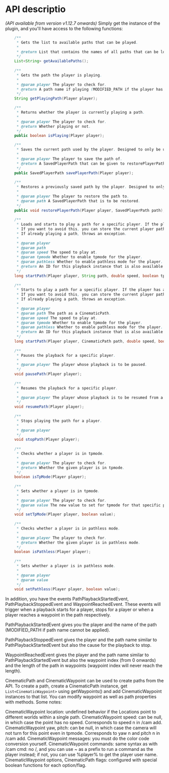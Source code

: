 # API descriptio
_(API available from version v1.12.7 onwards)_
Simply get the instance of the plugin, and you'll have access to the following functions:

```java
    /**
     * Gets the list to available paths that can be played.
     *
     * @return List that contains the names of all paths that can be loaded
     */
    List<String> getAvailablePaths();
 
    /**
     * Gets the path the player is playing.
     *
     * @param player The player to check for.
     * @return A path name if playing (MODIFIED_PATH if the player has modified it since) or null if the player is not playing.
     */
    String getPlayingPath(Player player);

    /**
     * Returns whether the player is currently playing a path.
     *
     * @param player The player to check for.
     * @return Whether playing or not.
     */
    public boolean isPlaying(Player player);

    /**
     * Saves the current path used by the player. Designed to only be used around paths played by the plugin if it isn't obvious to the player that they should save first. Needs to be called before playing paths.
     *
     * @param player The player to save the path of.
     * @return A SavedPlayerPath that can be given to restorePlayerPath().
     */
    public SavedPlayerPath savePlayerPath(Player player);
 
    /**
     * Restores a previously saved path by the player. Designed to only be used around paths played by the plugin if it isn't obvious to the player that they should save first.
     *
     * @param player The player to restore the path to.
     * @param path A SavedPlayerPath that is to be restored.
     */
    public void restorePlayerPath(Player player, SavedPlayerPath path);
 
    /**
     * Loads and starts to play a path for a specific player. If the player has a path they are editing, the path will be overwritten.
     * If you want to avoid this, you can store the current player path for later by using savePlayerPath().
     * If already playing a path, throws an exception.
     *
     * @param player
     * @param path
     * @param speed The speed to play at.
     * @param tpmode Whether to enable tpmode for the player.
     * @param pathless Whether to enable pathless mode for the player.
     * @return An ID for this playback instance that is also available on the start/stop events. Always positive; 0 if playback could not start.
     */
    long startPath(Player player, String path, double speed, boolean tpmode, boolean pathless);
 
    /**
     * Starts to play a path for a specific player. If the player has a path they are editing, the path will be overwritten.
     * If you want to avoid this, you can store the current player path for later by using savePlayerPath().
     * If already playing a path, throws an exception.
     *
     * @param player
     * @param path The path as a CinematicPath.
     * @param speed The speed to play at.
     * @param tpmode Whether to enable tpmode for the player.
     * @param pathless Whether to enable pathless mode for the player.
     * @return An ID for this playback instance that is also available on the start/stop events. Always positive; 0 if playback could not start.
     */
    long startPath(Player player, CinematicPath path, double speed, boolean tpmode, boolean pathless);
 
    /**
     * Pauses the playback for a specific player.
     *
     * @param player The player whose playback is to be paused.
     */
    void pausePath(Player player);
 
    /**
     * Resumes the playback for a specific player.
     *
     * @param player The player whose playback is to be resumed from a pause.
     */
    void resumePath(Player player);
 
    /**
     * Stops playing the path for a player.
     *
     * @param player
     */
    void stopPath(Player player);
 
    /**
     * Checks whether a player is in tpmode.
     *
     * @param player The player to check for.
     * @return Whether the given player is in tpmode.
     */
    boolean isTpMode(Player player);
 
    /**
     * Sets whether a player is in tpmode.
     *
     * @param player The player to check for.
     * @param value The new value to set for tpmode for that specific player.
     */
    void setTpMode(Player player, boolean value);
 
    /**
     * Checks whether a player is in pathless mode.
     *
     * @param player The player to check for.
     * @return Whether the given player is in pathless mode.
     */
    boolean isPathless(Player player);
 
    /**
     * Sets whether a player is in pathless mode.
     *
     * @param player
     * @param value
     */
    void setPathless(Player player, boolean value);
```

In addition, you have the events PathPlaybackStartedEvent, PathPlaybackStoppedEvent and WaypointReachedEvent. These events will trigger when a playback starts for a player, stops for a player or when a player reaches a waypoint in the path respectively.

PathPlaybackStartedEvent gives you the player and the name of the path (MODIFIED_PATH if path name cannot be applied).

PathPlaybackStoppedEvent gives the player and the path name similar to PathPlaybackStartedEvent but also the cause for the playback to stop.

WaypointReachedEvent gives the player and the path name similar to PathPlaybackStartedEvent but also the waypoint index (from 0 onwards) and the length of the path in waypoints (waypoint index will never reach the length).

CinematicPath and CinematicWaypoint can be used to create paths from the API. To create a path, create a CinematicPath instance, get `List<CinematicWaypoint>` using getWaypoints() and add CinematicWaypoint instances to that list. You can modify waypoint as well as path properties with methods. Some notes:

CinematicWaypoint location: undefined behavior if the Locations point to different worlds within a single path.
CinematicWaypoint speed: can be null, in which case the point has no speed. Corresponds to speed n in /cam add.
CinematicWaypoint yaw, pitch: can be null, in which case the camera will not turn for this point even in tpmode. Corresponds to yaw n and pitch n in /cam add.
CinematicWaypoint messages: you must do the color code conversion yourself.
CinematicWaypoint commands: same syntax as with /cam cmd: no /, and you can use ~ as a prefix to run a command as the player instead; if not, you can use %player% to get the player user name.
CinematicWaypoint options, CinematicPath flags: configured with special boolean functions for each option/flag.

